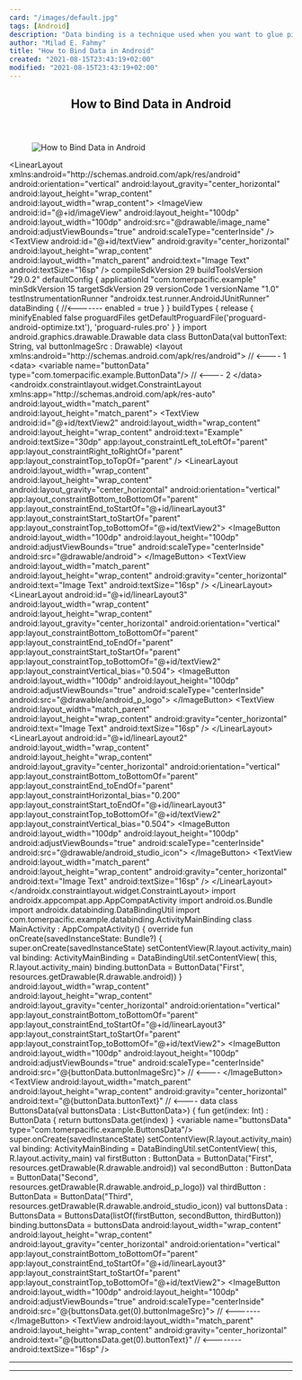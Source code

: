 ```yaml
---
card: "/images/default.jpg"
tags: [Android]
description: "Data binding is a technique used when you want to glue pieces"
author: "Milad E. Fahmy"
title: "How to Bind Data in Android"
created: "2021-08-15T23:43:19+02:00"
modified: "2021-08-15T23:43:19+02:00"
---
```

<div class="site-wrapper">
<main id="site-main" class="site-main outer">
<div class="inner">
<article class="post-full post tag-android tag-kotlin tag-binding-data tag-coding tag-tech ">
<header class="post-full-header">
<h1 class="post-full-title">How to Bind Data in Android</h1>
</header>
<figure class="post-full-image">
<picture>
<source media="(max-width: 700px)" sizes="1px" srcset="data:image/gif;base64,R0lGODlhAQABAIAAAAAAAP///yH5BAEAAAAALAAAAAABAAEAAAIBRAA7 1w">
<source media="(min-width: 701px)" sizes="(max-width: 800px) 400px,
(max-width: 1170px) 700px,
1400px" srcset="/news/content/images/size/w300/2020/02/robert-bye-u2B-xZhoNaE-unsplash.jpg 300w,
/news/content/images/size/w600/2020/02/robert-bye-u2B-xZhoNaE-unsplash.jpg 600w,
/news/content/images/size/w1000/2020/02/robert-bye-u2B-xZhoNaE-unsplash.jpg 1000w,
/news/content/images/size/w2000/2020/02/robert-bye-u2B-xZhoNaE-unsplash.jpg 2000w">
<img onerror="this.style.display='none'" src="/news/content/images/size/w2000/2020/02/robert-bye-u2B-xZhoNaE-unsplash.jpg" alt="How to Bind Data in Android">
</picture>
</figure>
<section class="post-full-content">
<div class="post-content">
&lt;LinearLayout xmlns:android="http://schemas.android.com/apk/res/android"
android:orientation="vertical"
android:layout_gravity="center_horizontal"
android:layout_height="wrap_content"
android:layout_width="wrap_content"&gt;
&lt;ImageView
android:id="@+id/imageView"
android:layout_height="100dp"
android:layout_width="100dp"
android:src="@drawable/image_name"
android:adjustViewBounds="true"
android:scaleType="centerInside"
/&gt;
&lt;TextView
android:id="@+id/textView"
android:gravity="center_horizontal"
android:layout_height="wrap_content"
android:layout_width="match_parent"
android:text="Image Text"
android:textSize="16sp" /&gt;
compileSdkVersion 29
buildToolsVersion "29.0.2"
defaultConfig {
applicationId "com.tomerpacific.example"
minSdkVersion 15
targetSdkVersion 29
versionCode 1
versionName "1.0"
testInstrumentationRunner "androidx.test.runner.AndroidJUnitRunner"
dataBinding {              //&lt;-------
enabled = true
}
}
buildTypes {
release {
minifyEnabled false
proguardFiles getDefaultProguardFile('proguard-android-optimize.txt'), 'proguard-rules.pro'
}
}
import android.graphics.drawable.Drawable
data class ButtonData(val buttonText: String, val buttonImageSrc : Drawable)
&lt;layout xmlns:android="http://schemas.android.com/apk/res/android"&gt;  // &lt;---- 1
&lt;data&gt;
&lt;variable name="buttonData" type="com.tomerpacific.example.ButtonData"/&gt; // &lt;---- 2
&lt;/data&gt;
&lt;androidx.constraintlayout.widget.ConstraintLayout xmlns:app="http://schemas.android.com/apk/res-auto"
android:layout_width="match_parent"
android:layout_height="match_parent"&gt;
&lt;TextView
android:id="@+id/textView2"
android:layout_width="wrap_content"
android:layout_height="wrap_content"
android:text="Example"
android:textSize="30dp"
app:layout_constraintLeft_toLeftOf="parent"
app:layout_constraintRight_toRightOf="parent"
app:layout_constraintTop_toTopOf="parent" /&gt;
&lt;LinearLayout
android:layout_width="wrap_content"
android:layout_height="wrap_content"
android:layout_gravity="center_horizontal"
android:orientation="vertical"
app:layout_constraintBottom_toBottomOf="parent"
app:layout_constraintEnd_toStartOf="@+id/linearLayout3"
app:layout_constraintStart_toStartOf="parent"
app:layout_constraintTop_toBottomOf="@+id/textView2"&gt;
&lt;ImageButton
android:layout_width="100dp"
android:layout_height="100dp"
android:adjustViewBounds="true"
android:scaleType="centerInside"
android:src="@drawable/android"&gt;
&lt;/ImageButton&gt;
&lt;TextView
android:layout_width="match_parent"
android:layout_height="wrap_content"
android:gravity="center_horizontal"
android:text="Image Text"
android:textSize="16sp" /&gt;
&lt;/LinearLayout&gt;
&lt;LinearLayout
android:id="@+id/linearLayout3"
android:layout_width="wrap_content"
android:layout_height="wrap_content"
android:layout_gravity="center_horizontal"
android:orientation="vertical"
app:layout_constraintBottom_toBottomOf="parent"
app:layout_constraintEnd_toEndOf="parent"
app:layout_constraintStart_toStartOf="parent"
app:layout_constraintTop_toBottomOf="@+id/textView2"
app:layout_constraintVertical_bias="0.504"&gt;
&lt;ImageButton
android:layout_width="100dp"
android:layout_height="100dp"
android:adjustViewBounds="true"
android:scaleType="centerInside"
android:src="@drawable/android_p_logo"&gt;
&lt;/ImageButton&gt;
&lt;TextView
android:layout_width="match_parent"
android:layout_height="wrap_content"
android:gravity="center_horizontal"
android:text="Image Text"
android:textSize="16sp" /&gt;
&lt;/LinearLayout&gt;
&lt;LinearLayout
android:id="@+id/linearLayout2"
android:layout_width="wrap_content"
android:layout_height="wrap_content"
android:layout_gravity="center_horizontal"
android:orientation="vertical"
app:layout_constraintBottom_toBottomOf="parent"
app:layout_constraintEnd_toEndOf="parent"
app:layout_constraintHorizontal_bias="0.200"
app:layout_constraintStart_toEndOf="@+id/linearLayout3"
app:layout_constraintTop_toBottomOf="@+id/textView2"
app:layout_constraintVertical_bias="0.504"&gt;
&lt;ImageButton
android:layout_width="100dp"
android:layout_height="100dp"
android:adjustViewBounds="true"
android:scaleType="centerInside"
android:src="@drawable/android_studio_icon"&gt;
&lt;/ImageButton&gt;
&lt;TextView
android:layout_width="match_parent"
android:layout_height="wrap_content"
android:gravity="center_horizontal"
android:text="Image Text"
android:textSize="16sp" /&gt;
&lt;/LinearLayout&gt;
&lt;/androidx.constraintlayout.widget.ConstraintLayout&gt;
import androidx.appcompat.app.AppCompatActivity
import android.os.Bundle
import androidx.databinding.DataBindingUtil
import com.tomerpacific.example.databinding.ActivityMainBinding
class MainActivity : AppCompatActivity() {
override fun onCreate(savedInstanceState: Bundle?) {
super.onCreate(savedInstanceState)
setContentView(R.layout.activity_main)
val binding: ActivityMainBinding = DataBindingUtil.setContentView(
this, R.layout.activity_main)
binding.buttonData = ButtonData("First", resources.getDrawable(R.drawable.android))
}
android:layout_width="wrap_content"
android:layout_height="wrap_content"
android:layout_gravity="center_horizontal"
android:orientation="vertical"
app:layout_constraintBottom_toBottomOf="parent"
app:layout_constraintEnd_toStartOf="@+id/linearLayout3"
app:layout_constraintStart_toStartOf="parent"
app:layout_constraintTop_toBottomOf="@+id/textView2"&gt;
&lt;ImageButton
android:layout_width="100dp"
android:layout_height="100dp"
android:adjustViewBounds="true"
android:scaleType="centerInside"
android:src="@{buttonData.buttonImageSrc}"&gt;  // &lt;----
&lt;/ImageButton&gt;
&lt;TextView
android:layout_width="match_parent"
android:layout_height="wrap_content"
android:gravity="center_horizontal"
android:text="@{buttonData.buttonText}"   // &lt;----
data class ButtonsData(val buttonsData : List&lt;ButtonData&gt;) {
fun get(index: Int) : ButtonData {
return buttonsData.get(index)
}
&lt;variable name="buttonsData" type="com.tomerpacific.example.ButtonsData"/&gt;
super.onCreate(savedInstanceState)
setContentView(R.layout.activity_main)
val binding: ActivityMainBinding = DataBindingUtil.setContentView(
this, R.layout.activity_main)
val firstButton : ButtonData = ButtonData("First", resources.getDrawable(R.drawable.android))
val secondButton : ButtonData = ButtonData("Second", resources.getDrawable(R.drawable.android_p_logo))
val thirdButton : ButtonData = ButtonData("Third", resources.getDrawable(R.drawable.android_studio_icon))
val buttonsData : ButtonsData = ButtonsData(listOf(firstButton, secondButton, thirdButton))
binding.buttonsData = buttonsData
android:layout_width="wrap_content"
android:layout_height="wrap_content"
android:layout_gravity="center_horizontal"
android:orientation="vertical"
app:layout_constraintBottom_toBottomOf="parent"
app:layout_constraintEnd_toStartOf="@+id/linearLayout3"
app:layout_constraintStart_toStartOf="parent"
app:layout_constraintTop_toBottomOf="@+id/textView2"&gt;
&lt;ImageButton
android:layout_width="100dp"
android:layout_height="100dp"
android:adjustViewBounds="true"
android:scaleType="centerInside"
android:src="@{buttonsData.get(0).buttonImageSrc}"&gt;   // &lt;-------
&lt;/ImageButton&gt;
&lt;TextView
android:layout_width="match_parent"
android:layout_height="wrap_content"
android:gravity="center_horizontal"
android:text="@{buttonsData.get(0).buttonText}"       // &lt;--------
android:textSize="16sp" /&gt;
</div>
<hr>
<hr>
</section>
</article>
</div>
</main>
</div>
<!-- Google Tag Manager (noscript) -->
<!-- End Google Tag Manager (noscript) -->
